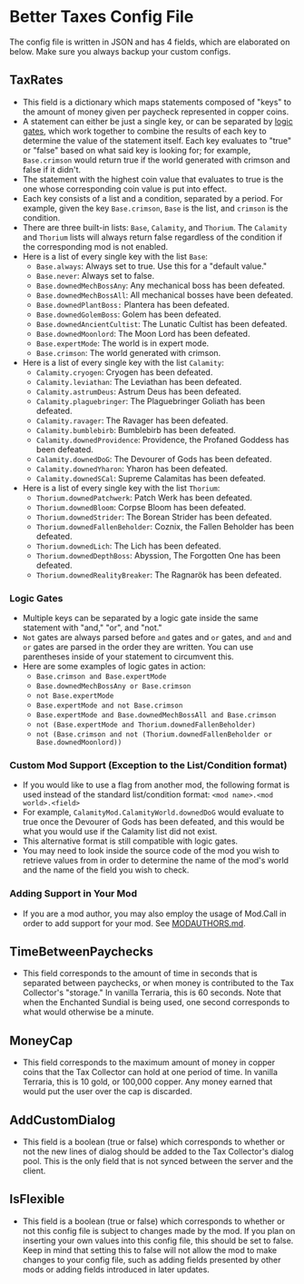 # Better Taxes Config File
The config file is written in JSON and has 4 fields, which are elaborated on below.
Make sure you always backup your custom configs.
## TaxRates
- This field is a dictionary which maps statements composed of "keys" to the amount of money given per paycheck represented in copper coins.
- A statement can either be just a single key, or can be separated by [logic gates](#logic-gates), which work together to combine the results of each key to determine the value of the statement itself. Each key evaluates to "true" or "false" based on what said key is looking for; for example, `Base.crimson` would return true if the world generated with crimson and false if it didn't.
- The statement with the highest coin value that evaluates to true is the one whose corresponding coin value is put into effect.
- Each key consists of a list and a condition, separated by a period. For example, given the key `Base.crimson`, `Base` is the list, and `crimson` is the condition.
- There are three built-in lists: `Base`, `Calamity`, and `Thorium`. The `Calamity` and `Thorium` lists will always return false regardless of the condition if the corresponding mod is not enabled.
- Here is a list of every single key with the list `Base`:
    - `Base.always`: Always set to true. Use this for a "default value."
    - `Base.never`: Always set to false.
    - `Base.downedMechBossAny`: Any mechanical boss has been defeated.
    - `Base.downedMechBossAll`: All mechanical bosses have been defeated.
    - `Base.downedPlantBoss:` Plantera has been defeated.
    - `Base.downedGolemBoss`: Golem has been defeated.
    - `Base.downedAncientCultist`: The Lunatic Cultist has been defeated.
    - `Base.downedMoonlord`: The Moon Lord has been defeated.
    - `Base.expertMode`: The world is in expert mode.
    - `Base.crimson`: The world generated with crimson.
- Here is a list of every single key with the list `Calamity`:
    - `Calamity.cryogen`: Cryogen has been defeated.
    - `Calamity.leviathan`: The Leviathan has been defeated.
    - `Calamity.astrumDeus`: Astrum Deus has been defeated.
    - `Calamity.plaguebringer`: The Plaguebringer Goliath has been defeated.
    - `Calamity.ravager`: The Ravager has been defeated.
    - `Calamity.bumblebirb`: Bumblebirb has been defeated.
    - `Calamity.downedProvidence`: Providence, the Profaned Goddess has been defeated.
    - `Calamity.downedDoG`: The Devourer of Gods has been defeated.
    - `Calamity.downedYharon`: Yharon has been defeated.
    - `Calamity.downedSCal`: Supreme Calamitas has been defeated.
- Here is a list of every single key with the list `Thorium`:
    - `Thorium.downedPatchwerk`: Patch Werk has been defeated.
    - `Thorium.downedBloom`: Corpse Bloom has been defeated.
    - `Thorium.downedStrider`: The Borean Strider has been defeated.
    - `Thorium.downedFallenBeholder`: Coznix, the Fallen Beholder has been defeated.
    - `Thorium.downedLich`: The Lich has been defeated.
    - `Thorium.downedDepthBoss`: Abyssion, The Forgotten One has been defeated.
    - `Thorium.downedRealityBreaker`: The Ragnarök has been defeated.
### Logic Gates
- Multiple keys can be separated by a logic gate inside the same statement with "and," "or", and "not."
- `Not` gates are always parsed before `and` gates and `or` gates, and `and` and `or` gates are parsed in the order they are written. You can use parentheses inside of your statement to circumvent this.
- Here are some examples of logic gates in action:
    - `Base.crimson and Base.expertMode`
    - `Base.downedMechBossAny or Base.crimson`
    - `not Base.expertMode`
    - `Base.expertMode and not Base.crimson`
    - `Base.expertMode and Base.downedMechBossAll and Base.crimson`
    - `not (Base.expertMode and Thorium.downedFallenBeholder)`
    - `not (Base.crimson and not (Thorium.downedFallenBeholder or Base.downedMoonlord))`
### Custom Mod Support (Exception to the List/Condition format)
- If you would like to use a flag from another mod, the following format is used instead of the standard list/condition format: `<mod name>.<mod world>.<field>`
- For example, `CalamityMod.CalamityWorld.downedDoG` would evaluate to true once the Devourer of Gods has been defeated, and this would be what you would use if the Calamity list did not exist.
- This alternative format is still compatible with logic gates.
- You may need to look inside the source code of the mod you wish to retrieve values from in order to determine the name of the mod's world and the name of the field you wish to check.
### Adding Support in Your Mod
- If you are a mod author, you may also employ the usage of Mod.Call in order to add support for your mod. See [MODAUTHORS.md](MODAUTHORS.md).
## TimeBetweenPaychecks
- This field corresponds to the amount of time in seconds that is separated between paychecks, or when money is contributed to the Tax Collector's "storage." In vanilla Terraria, this is 60 seconds. Note that when the Enchanted Sundial is being used, one second corresponds to what would otherwise be a minute.
## MoneyCap
- This field corresponds to the maximum amount of money in copper coins that the Tax Collector can hold at one period of time. In vanilla Terraria, this is 10 gold, or 100,000 copper. Any money earned that would put the user over the cap is discarded.
## AddCustomDialog
- This field is a boolean (true or false) which corresponds to whether or not the new lines of dialog should be added to the Tax Collector's dialog pool. This is the only field that is not synced between the server and the client.
## IsFlexible
- This field is a boolean (true or false) which corresponds to whether or not this config file is subject to changes made by the mod. If you plan on inserting your own values into this config file, this should be set to false. Keep in mind that setting this to false will not allow the mod to make changes to your config file, such as adding fields presented by other mods or adding fields introduced in later updates.